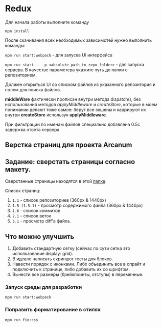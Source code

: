 # Redux

Для начала работы выполните команду
 
 `npm install`
 
После скачивания всех необходимых зависимотей нужно выполнить команды:

`npm run start:webpack` - для запуска UI интерфейса

`npm run start -- -p <absolute_path_to_repo_folder>` - для запуска сервера. В качестве параметера укажите путь до папки
 с репозиторием.
 
Должен открыться UI со списком файлов из указанного репозитория и полем для поиска файлов. 
 
**middleWare** фактически прописан внутри метода dispatch(), без использования методов _applyMiddleware_ и _createStore_,
которые в моем понимании делают тоже самое: берут все экшены и каррируют их внутри **createStore** используя **applyMiddleware**.

При фильтрации по именам файлов специально добавлена 0.5с задержка ответа сервера. 



## Верстка страниц для проекта Arcanum 
## Задание: сверстать страницы согласно макету.

Сверстанные страницы находятся в этой [папке](../../build/pages).

Список страниц:
1. `1.1` - список репозиториев (360px & 1440px)
2. `1.5 (1.5.1)` - просмотр содержимого файла (360px & 1440px)
3. `1.6` - список коммитов
4. `2.1` - список веток
5. `3.1` - просмотр diff'а файла.

## Что можно улучшить
1. Добавить стандартную сетку (сейчас по сути сетка это использование display: grid).
2. В идеале написать скриншот тесты для блоков.
3. Навести порядок с иконками. Либо объединить все в спрайт и подключить к странице, либо добавить их со шрифтом.
4. Вынести все размеры (брейкпоинты, отступы) в переменные.



### Запуск среды для разработки 
`npm run start:webpack`
### Поправить форматирование в стилях
`npm run fix:css`



